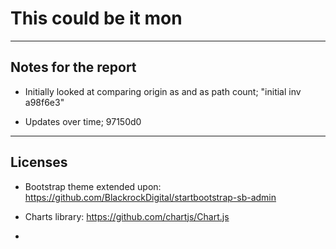 # This could be it mon

---------------------
## Notes for the report

* Initially looked at comparing origin as and as path count; "initial inv a98f6e3"

* Updates over time; 97150d0

----------------------
## Licenses

- Bootstrap theme extended upon: https://github.com/BlackrockDigital/startbootstrap-sb-admin

- Charts library: https://github.com/chartjs/Chart.js

- 
